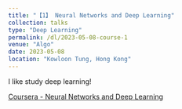 ```yaml
---
title: "【1】 Neural Networks and Deep Learning"
collection: talks
type: "Deep Learning"
permalink: /dl/2023-05-08-course-1
venue: "Algo"
date: 2023-05-08
location: "Kowloon Tung, Hong Kong"
---
```

I like study deep learning!

[Coursera - Neural Networks and Deep Learning](https://www.coursera.org/learn/neural-networks-deep-learning)


